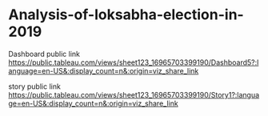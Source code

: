 # Analysis-of-loksabha-election-in-2019


Dashboard public  link https://public.tableau.com/views/sheet123_16965703399190/Dashboard5?:language=en-US&:display_count=n&:origin=viz_share_link

story public link  https://public.tableau.com/views/sheet123_16965703399190/Story1?:language=en-US&:display_count=n&:origin=viz_share_link
